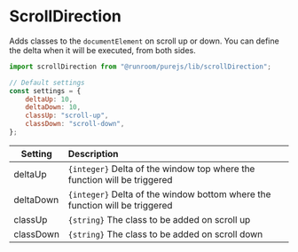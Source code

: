 # ScrollDirection

Adds classes to the `documentElement` on scroll up or down. You can define the delta when it will be executed, from both sides.

```javascript
import scrollDirection from "@runroom/purejs/lib/scrollDirection";

// Default settings
const settings = {
    deltaUp: 10,
    deltaDown: 10,
    classUp: "scroll-up",
    classDown: "scroll-down",
};
```

| Setting   | Description                                                                 |
| --------- | :-------------------------------------------------------------------------- |
| deltaUp   | `{integer}` Delta of the window top where the function will be triggered    |
| deltaDown | `{integer}` Delta of the window bottom where the function will be triggered |
| classUp   | `{string}` The class to be added on scroll up                               |
| classDown | `{string}` The class to be added on scroll down                             |
